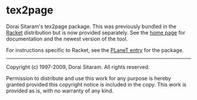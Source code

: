 tex2page
========

Dorai Sitaram's tex2page package. This was previously
bundled in the [Racket](http://www.racket-lang.org)
distribution but is now provided separately.  See the
[home page](http://www.ccs.neu.edu/home/dorai/tex2page/)
for documentation and the newest version of the tool.

For instructions specific to Racket, see the
[PLaneT entry](http://planet.racket-lang.org/display.ss?package=tex2page.plt&owner=plt)
for the package.

---

Copyright (c) 1997-2009, Dorai Sitaram.
All rights reserved.

Permission to distribute and use this work for any
purpose is hereby granted provided this copyright
notice is included in the copy.  This work is provided
as is, with no warranty of any kind.
